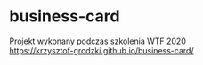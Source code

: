 # business-card

Projekt wykonany podczas szkolenia WTF 2020 <br />
https://krzysztof-grodzki.github.io/business-card/
